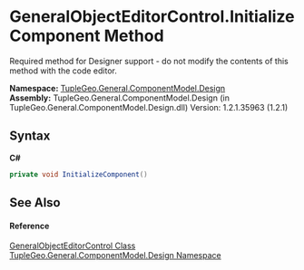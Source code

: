 # GeneralObjectEditorControl.InitializeComponent Method 
 

Required method for Designer support - do not modify the contents of this method with the code editor.

**Namespace:**&nbsp;<a href="N_TupleGeo_General_ComponentModel_Design">TupleGeo.General.ComponentModel.Design</a><br />**Assembly:**&nbsp;TupleGeo.General.ComponentModel.Design (in TupleGeo.General.ComponentModel.Design.dll) Version: 1.2.1.35963 (1.2.1)

## Syntax

**C#**<br />
``` C#
private void InitializeComponent()
```


## See Also


#### Reference
<a href="T_TupleGeo_General_ComponentModel_Design_GeneralObjectEditorControl">GeneralObjectEditorControl Class</a><br /><a href="N_TupleGeo_General_ComponentModel_Design">TupleGeo.General.ComponentModel.Design Namespace</a><br />